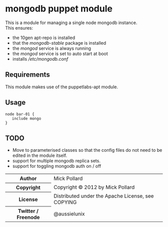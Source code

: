 # mongodb puppet module

This is a module for managing a single node mongodb instance.  
This ensures:

* the 10gen apt-repo is installed
* that the _mongodb-stable_ package is installed
* the _mongod_ service is always running
* the _mongod_ service is set to auto start at boot
* installs _/etc/mongodb.conf_

## Requirements

This module makes use of the puppetlabs-apt module.  


## Usage

    node bar-01 {
       include mongo
    }

## TODO

* Move to parameterised classes so that the config files do not need to be edited
  in the module itself.  
* support for multiple mongodb replica sets.  
* support for toggling mongodb auth on / off

<table>
  <tr>
    <th>Author</th><td>Mick Pollard</td>
  </tr>
  <tr>
    <th>Copyright</th><td>Copyright © 2012 by Mick Pollard</td>
  </tr>
  <tr>
    <th>License</th><td>Distributed under the Apache License, see COPYING</td>
  </tr>
  <tr>
    <th>Twitter / Freenode</th><td>@aussielunix</td>
  </tr>
</table>

